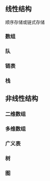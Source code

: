 ## 线性结构

顺序存储或链式存储

### 数组

### 队

### 链表

### 栈

## 非线性结构

### 二维数组

### 多维数组

### 广义表

### 树

### 图
